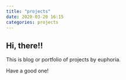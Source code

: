 ```yaml
---
title: "projects"
date: 2020-03-20 16:15
categories: projects
---
```


## Hi, there!!

This is blog or portfolio of projects by euphoria.

Have a good one!
